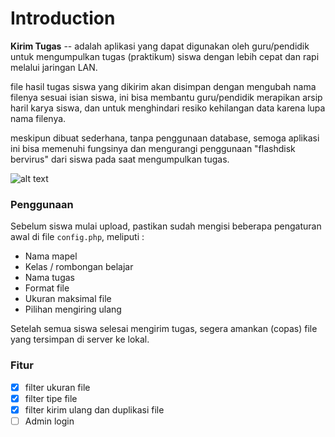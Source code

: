 # Introduction
**Kirim Tugas** -- adalah aplikasi yang dapat digunakan oleh guru/pendidik untuk mengumpulkan tugas (praktikum) siswa dengan lebih cepat dan rapi melalui jaringan LAN.

file hasil tugas siswa yang dikirim akan disimpan dengan mengubah nama filenya sesuai isian siswa, ini bisa membantu guru/pendidik merapikan arsip haril karya siswa, dan untuk menghindari resiko kehilangan data karena lupa nama filenya.

meskipun dibuat sederhana, tanpa penggunaan database, semoga aplikasi ini bisa memenuhi fungsinya dan mengurangi penggunaan "flashdisk bervirus" dari siswa pada saat mengumpulkan tugas.

![alt text](https://preview.ibb.co/kKPZiQ/Screenshot_from_2017_07_01_15_30_01.png "Preview")

### Penggunaan
Sebelum siswa mulai upload, pastikan sudah mengisi beberapa pengaturan awal di file ```config.php```, meliputi :
- Nama mapel
- Kelas / rombongan belajar
- Nama tugas
- Format file
- Ukuran maksimal file
- Pilihan mengiring ulang

Setelah semua siswa selesai mengirim tugas, segera amankan (copas) file yang tersimpan di server ke lokal.

### Fitur
- [x] filter ukuran file
- [x] filter tipe file
- [x] filter kirim ulang dan duplikasi file
- [ ] Admin login
